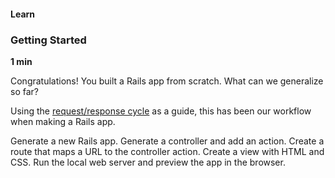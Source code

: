 #### Learn

### Getting Started

**1 min**

Congratulations! You built a Rails app from scratch. What can we generalize so far?

Using the <u>request/response cycle</u> as a guide, this has been our workflow when making a Rails app.

Generate a new Rails app.
Generate a controller and add an action.
Create a route that maps a URL to the controller action.
Create a view with HTML and CSS.
Run the local web server and preview the app in the browser.
